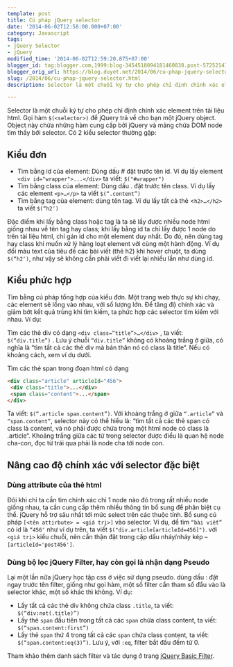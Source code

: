 ```yaml
---
template: post
title: Cú pháp jQuery selector
date: '2014-06-02T12:58:00.000+07:00'
category: Javascript
tags:
- jQuery Selector
- jQuery
modified_time: '2014-06-02T12:59:20.875+07:00'
blogger_id: tag:blogger.com,1999:blog-3454518094181460838.post-5725214778206562429
blogger_orig_url: https://blog.duyet.net/2014/06/cu-phap-jquery-selector.html
slug: /2014/06/cu-phap-jquery-selector.html
description: Selector là một chuỗi ký tự cho phép chỉ định chính xác element trên tài liệu html. Gọi hàm $(<selector>) để jQuery trả về cho bạn một jQuery object. Object này chứa những hàm cung cấp bởi jQuery và mảng chứa DOM node tìm thấy bởi selector. 

---
```


Selector là một chuỗi ký tự cho phép chỉ định chính xác element trên tài liệu html. Gọi hàm `$(<selector>)` để jQuery trả về cho bạn một jQuery object. Object này chứa những hàm cung cấp bởi jQuery và mảng chứa DOM node tìm thấy bởi selector. 
Có 2 kiểu selector thường gặp:

## Kiểu đơn ##

- Tìm bằng id của element: Dùng dấu # đặt trước tên id. 
Ví dụ lấy element `<div id="wrapper">...</div>` ta viết: `$("#wrapper")`
- Tìm bằng class của element: Dùng dấu . đặt trước tên class.
Ví dụ lấy các element `<p>…</p>` ta viết `$(“.content”)`
- Tìm bằng tag của element: dùng tên tag.
Ví dụ lấy tất cả thẻ <`h2>…</h2>` ta viết `$(“h2″)`

Đặc điểm khi lấy bằng class hoặc tag là ta sẽ lấy được nhiều node html giống nhau về tên tag hay class; khi lấy bằng id ta chỉ lấy được 1 node do trên tài liệu html, chỉ gán id cho một element duy nhất. Do đó, nên dùng tag hay class khi muốn xử lý hàng loạt element với cùng một hành động. Ví dụ đổi màu text của tiêu đề các bài viết (thẻ h2) khi hover chuột, ta dùng `$(“h2″)`, như vậy sẽ không cần phải viết đi viết lại nhiều lần như dùng id.

## Kiểu phức hợp ##
Tìm bằng cú pháp tổng hợp của kiểu đơn. Một trang web thực sự khi chạy, các element sẽ lồng vào nhau, với số lượng lớn. Để tăng độ chính xác và giảm bớt kết quả trùng khi tìm kiếm, ta phức hợp các selector tìm kiếm với nhau. Ví dụ:

Tìm các thẻ div có dạng `<div class=”title”>…</div>` , ta viết: `$(“div.title”)` . Lưu ý chuỗi `“div.title”` không có khoảng trắng ở giữa, có nghĩa là “tìm tất cả các thẻ div mà bản thân nó có class là title“. Nếu có khoảng cách, xem ví dụ dưới.

Tìm các thẻ span trong đoạn html có dạng

```html
<div class="article" articleId="456">
 <div class="title">...</div>
 <span class="content">...</span>
</div>
```

Ta viết: `$(“.article span.content”)`. Với khoảng trắng ở giữa `“.article”` và `“span.content”`, selector này có thể hiểu là: “tìm tất cả các thẻ span có class là content, và nó phải được chứa trong một html node có class là .article“. Khoảng trắng giữa các từ trong selector được điểu là quan hệ node cha-con, đọc từ trái qua phải là node cha tới node con.

## Nâng cao độ chính xác với selector đặc biệt ##

### Dùng attribute của thẻ html ###
Đôi khi chỉ ta cần tìm chính xác chỉ 1 node nào đó trong rất nhiều node giống nhau, ta cần cung cấp thêm nhiều thông tin bổ sung để phân biệt cụ thể. jQuery hỗ trợ sâu nhất tới mức select trên các thuộc tính. Bổ sung cú pháp `[<tên attirbute> = <giá trị>]` vào selector. Ví dụ, để tìm `“bài viết”` có id là `“456″` như ví dụ trên, ta viết `$("div.article[articleId=456]")`. với `<giá trị>` kiểu chuỗi, nên cẩn thận đặt trong cặp dấu nháy/nháy kép – `[articleId='post456']`.

### Dùng bộ lọc jQuery Filter, hay còn gọi là nhận dạng Pseudo ###

Lại một lần nữa jQuery học tập css ở việc sử dụng pseudo. dùng dấu : đặt ngay trước tên filter, giống như gọi hàm, một số filter cần tham số đầu vào là selector khác, một số khác thì không. Ví dụ:
- Lấy tất cả các thẻ div không chứa class `.title`, ta viết: `$(“div:not(.title)”)`
- Lấy thẻ ``span`` đầu tiên trong tất cả các `span` chứa class content, ta viết: `$(“span.content:first”)`
- Lấy thẻ `span` thứ 4 trong tất cả các `span` chứa class content, ta viết: `$(“span.content:eq(3)”)`. Lưu ý, với `:eq`, filter bắt đầu đếm từ 0.

Tham khảo thêm danh sách filter và tác dụng ở trang [jQuery Basic Filter](https://api.jquery.com/category/selectors/basic-filter-selectors/). 
